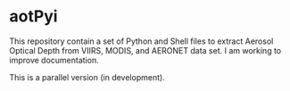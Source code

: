 # aotPyi
This repository contain a set of Python and Shell files to extract Aerosol Optical Depth from VIIRS, MODIS, and AERONET data set. I am working to improve documentation. 

This is a parallel version (in development).


